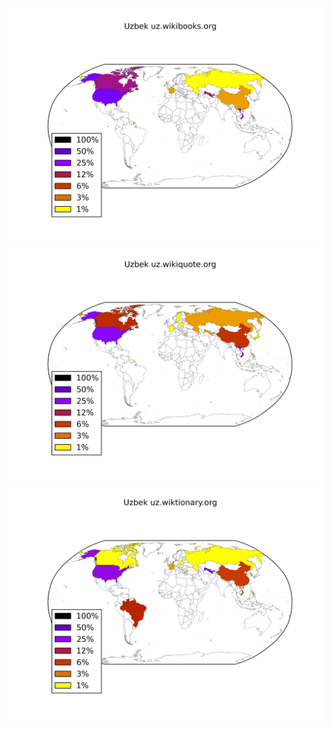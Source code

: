 ![](/images/Uzbek-uz.wikibooks.org.png)
![](/images/Uzbek-uz.wikiquote.org.png)
![](/images/Uzbek-uz.wiktionary.org.png)
